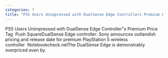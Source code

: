 ```yaml
---
categories: f
title: "PS5 Users Unimpressed with DualSense Edge Controllers Premium Price Tag  Push Square"
---
```

PS5 Users Unimpressed with DualSense Edge Controller"s Premium Price Tag&nbsp;&nbsp;Push SquareDualSense Edge controller: Sony announces outlandish pricing and release date for premium PlayStation 5 wireless controller&nbsp;&nbsp;Notebookcheck.netThe DualSense Edge is demonstrably overpriced even by
